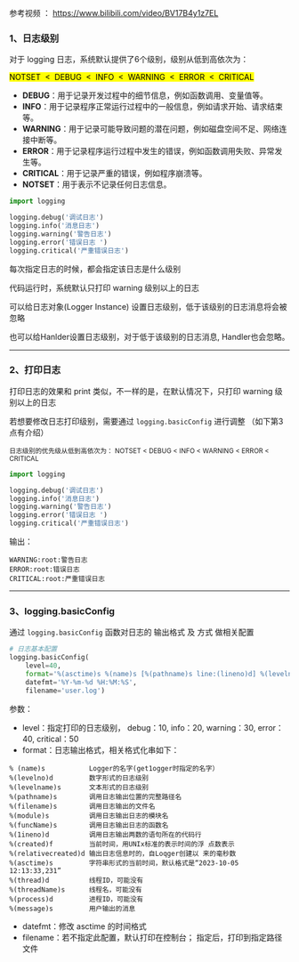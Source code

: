 参考视频 ： https://www.bilibili.com/video/BV17B4y1z7EL



### 1、日志级别

对于 logging  日志，系统默认提供了6个级别，级别从低到高依次为： 

<mark>NOTSET  <  DEBUG  <  INFO  <  WARNING  <  ERROR  <  CRITICAL</mark>

- **DEBUG**：用于记录开发过程中的细节信息，例如函数调用、变量值等。
- **INFO**：用于记录程序正常运行过程中的一般信息，例如请求开始、请求结束等。
- **WARNING**：用于记录可能导致问题的潜在问题，例如磁盘空间不足、网络连接中断等。
- **ERROR**：用于记录程序运行过程中发生的错误，例如函数调用失败、异常发生等。
- **CRITICAL**：用于记录严重的错误，例如程序崩溃等。
- **NOTSET**：用于表示不记录任何日志信息。

```python
import logging

logging.debug('调试日志')
logging.info('消息日志')
logging.warning('警告日志')
logging.error('错误日志 ')
logging.critical('严重错误日志')
```



每次指定日志的时候，都会指定该日志是什么级别

代码运行时，系统默认只打印 warning 级别以上的日志

可以给日志对象(Logger Instance) 设置日志级别，低于该级别的日志消息将会被忽略

也可以给Hanlder设置日志级别，对于低于该级别的日志消息, Handler也会忽略。



---



### 2、打印日志

打印日志的效果和 print 类似，不一样的是，在默认情况下，只打印 warning 级别以上的日志

若想要修改日志打印级别，需要通过 `logging.basicConfig`  进行调整 （如下第3点有介绍）

<sub>日志级别的优先级从低到高依次为： NOTSET < DEBUG < INFO < WARNING < ERROR < CRITICAL</sub>

```python
import logging

logging.debug('调试日志')
logging.info('消息日志')
logging.warning('警告日志')
logging.error('错误日志 ')
logging.critical('严重错误日志')
```

输出：

```
WARNING:root:警告日志 
ERROR:root:错误日志 
CRITICAL:root:严重错误日志
```





---



### 3、logging.basicConfig 

 通过 `logging.basicConfig` 函数对日志的 输出格式 及 方式 做相关配置

```python
# 日志基本配置
logging.basicConfig(
    level=40,  
    format='%(asctime)s %(name)s [%(pathname)s line:(lineno)d] %(levelname)s %(message)s]',  
    datefmt='%Y-%m-%d %H:%M:%S',   
    filename='user.log') 
```

参数：

- level：指定打印的日志级别， debug：10,   info：20,   warning：30,   error：40,   critical：50
- format：日志输出格式，相关格式化串如下：

```
% (name)s           Logger的名字(get1ogger时指定的名字）
%(levelno)d         数字形式的日志级别
%(levelname)s       文本形式的日志级别
%(pathname)s        调用日志输出位置的完整路径名
%(filename)s        调用日志输出的文件名
%(module)s          调用日志输出日志的模块名
%(funcName)s        调用日志输出日志的函数名
%(1ineno)d          调用日志输出两数的语句所在的代码行
%(created)f         当前时间，用UNIx标准的表示时间的浮 点数表示
%(relativecreated)d 输出日志信息时的，自Loqger创建以 来的毫秒数
%(asctime)s         字符串形式的当前时间，默认格式是“2023-10-05 12:13:33,231”
%(thread)d          线程ID，可能没有
%(threadName)s      线程名，可能没有
%(process)d         进程ID，可能没有
%(message)s         用户输出的消息
```

- datefmt：修改 asctime 的时间格式
- filename：若不指定此配置，默认打印在控制台； 指定后，打印到指定路径文件























